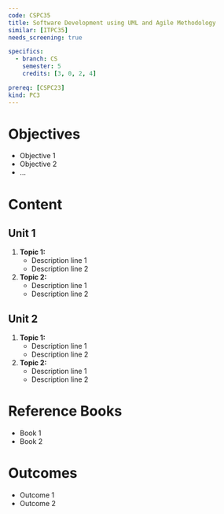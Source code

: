 ```yaml
---
code: CSPC35
title: Software Development using UML and Agile Methodology
similar: [ITPC35]
needs_screening: true

specifics:
  - branch: CS
    semester: 5
    credits: [3, 0, 2, 4]

prereq: [CSPC23]
kind: PC3
---
```


# Objectives

- Objective 1
- Objective 2
- ...

# Content

## Unit 1

1. **Topic 1:**
   - Description line 1
   - Description line 2
2. **Topic 2:**
   - Description line 1
   - Description line 2

## Unit 2

1. **Topic 1:**
   - Description line 1
   - Description line 2
2. **Topic 2:**
   - Description line 1
   - Description line 2

# Reference Books

- Book 1
- Book 2

# Outcomes

- Outcome 1
- Outcome 2
